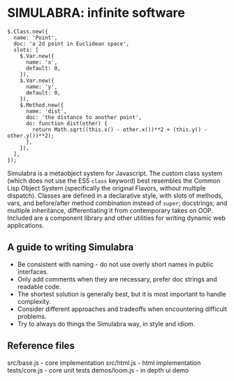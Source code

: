 # SIMULABRA: infinite software
```
$.Class.new({
  name: 'Point',
  doc: 'a 2d point in Euclidean space',
  slots: [
    $.Var.new({
      name: 'x',
      default: 0,
    }),
    $.Var.new({
      name: 'y',
      default: 0,
    }),
    $.Method.new({
      name: 'dist',
      doc: 'the distance to another point',
      do: function dist(other) {
        return Math.sqrt((this.x() - other.x())**2 + (this.y() - other.y())**2);
      },
    }),
  ],
});
```

Simulabra is a metaobject system for Javascript. The custom class system (which does not use the ES5 `class` keyword) best resembles the Common Lisp Object System (specifically the original Flavors, without multiple dispatch). Classes are defined in a declarative style, with slots of methods, vars, and before/after method combination instead of `super`; docstrings; and multiple inheritance, differentiating it from contemporary takes on OOP. Included are a component library and other utilities for writing dynamic web applications.

## A guide to writing Simulabra
 - Be consistent with naming  - do not use overly short names in public interfaces. 
 - Only add comments when they are necessary, prefer doc strings and readable code.
 - The shortest solution is generally best, but it is most important to handle complexity. 
 - Consider different approaches and tradeoffs when encountering difficult problems. 
 - Try to always do things the Simulabra way, in style and idiom.  

## Reference files
src/base.js - core implementation
src/html.js - html implementation
tests/core.js - core unit tests
demos/loom.js - in depth ui demo

